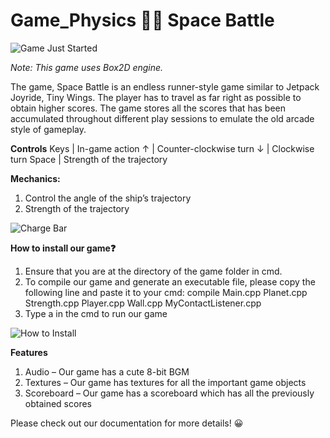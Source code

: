 # Game_Physics 🌌🚀 Space Battle

![Game Just Started](https://github.com/mich0292/Game_Physics/blob/51ac23eb160a2f651e0c7878f30723fcdfc2871e/Screenshots/Starting%20Game.png)

*Note: This game uses Box2D engine.*

The game, Space Battle is an endless runner-style game similar to Jetpack Joyride, Tiny Wings. 
The player has to travel as far right as possible to obtain higher scores. 
The game stores all the scores that has been accumulated throughout different play sessions to emulate the old arcade style of gameplay.

**Controls**
Keys	|   In-game action
↑	    |   Counter-clockwise turn
↓	    |   Clockwise turn
Space   |	Strength of the trajectory

**Mechanics:**
1.  Control the angle of the ship’s trajectory
2.  Strength of the trajectory

![Charge Bar](https://github.com/mich0292/Game_Physics/blob/51ac23eb160a2f651e0c7878f30723fcdfc2871e/Screenshots/Mechanics%20-%20Charging%20Bar.png)

**How to install our game❓**
1.	Ensure that you are at the directory of the game folder in cmd. 
2.	To compile our game and generate an executable file, please copy the following line and paste it to your cmd:
    compile Main.cpp Planet.cpp Strength.cpp Player.cpp Wall.cpp MyContactListener.cpp
3.	Type a in the cmd to run our game

![How to Install](https://github.com/mich0292/Game_Physics/blob/d3a4ca847372713c0c5966ee6d178bff7fcfcb6f/Screenshots/How%20to%20Install.png)

**Features**
1.	Audio – Our game has a cute 8-bit BGM 
2.	Textures – Our game has textures for all the important game objects
3.	Scoreboard – Our game has a scoreboard which has all the previously obtained scores


Please check out our documentation for more details! 😀
